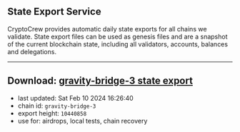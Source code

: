 ## State Export Service
CryptoCrew provides automatic daily state exports for all chains we validate. State export files can be used as genesis files and are a snapshot of the current blockchain state, including all validators, accounts, balances and delegations.

---
**Download: [gravity-bridge-3 state export](https://dl.ccvalidators.com/SERVICE/gravitybridge/gravity-bridge-3_export_10440858.json)**
---

- last updated: Sat Feb 10 2024 16:26:40
- chain id: `gravity-bridge-3`
- export height: `10440858`
- use for: airdrops, local tests, chain recovery
